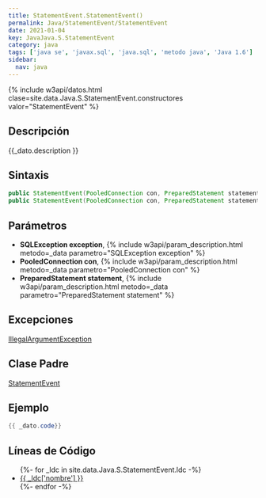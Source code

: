 ```yaml
---
title: StatementEvent.StatementEvent()
permalink: Java/StatementEvent/StatementEvent
date: 2021-01-04
key: JavaJava.S.StatementEvent
category: java
tags: ['java se', 'javax.sql', 'java.sql', 'metodo java', 'Java 1.6']
sidebar: 
  nav: java
---
```


{% include w3api/datos.html clase=site.data.Java.S.StatementEvent.constructores valor="StatementEvent" %}

## Descripción
{{_dato.description }}

## Sintaxis
~~~java
public StatementEvent(PooledConnection con, PreparedStatement statement)
public StatementEvent(PooledConnection con, PreparedStatement statement, SQLException exception)
~~~

## Parámetros
* **SQLException exception**,  {% include w3api/param_description.html metodo=_data parametro="SQLException exception" %}
* **PooledConnection con**,  {% include w3api/param_description.html metodo=_data parametro="PooledConnection con" %}
* **PreparedStatement statement**,  {% include w3api/param_description.html metodo=_data parametro="PreparedStatement statement" %}

## Excepciones
[IllegalArgumentException](/Java/IllegalArgumentException/)

## Clase Padre
[StatementEvent](/Java/StatementEvent/)

## Ejemplo
~~~java
{{ _dato.code}}
~~~

## Líneas de Código
<ul>
{%- for _ldc in site.data.Java.S.StatementEvent.ldc -%}
   <li>
       <a href="{{_ldc['url'] }}">{{ _ldc['nombre'] }}</a>
   </li>
{%- endfor -%}
</ul>
